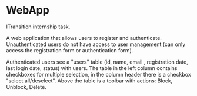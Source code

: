 # WebApp
ITransition internship task.

A web application that allows users to register and authenticate. Unauthenticated users do not have access to user management (can only access the registration form or authentication form).

Authenticated users see a "users" table (id, name, email , registration date, last login date, status) with users.
The table in the left column contains checkboxes for multiple selection, in the column header there is a checkbox "select all/deselect". Above the table is a toolbar with actions: Block, Unblock, Delete.

